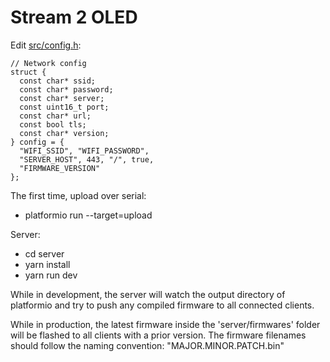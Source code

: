 Stream 2 OLED
=============

Edit [src/config.h](src/config.h):
```
// Network config
struct {
  const char* ssid;
  const char* password;
  const char* server;
  const uint16_t port;
  const char* url;
  const bool tls;
  const char* version;
} config = {
  "WIFI_SSID", "WIFI_PASSWORD",
  "SERVER_HOST", 443, "/", true,
  "FIRMWARE_VERSION"
};
```

The first time, upload over serial:
- platformio run --target=upload

Server:
- cd server
- yarn install
- yarn run dev

While in development, the server will watch the output directory of platformio and try to push any compiled firmware to all connected clients.

While in production, the latest firmware inside the 'server/firmwares' folder will be flashed to all clients with a prior version. The firmware filenames should follow the naming convention: "MAJOR.MINOR.PATCH.bin"

